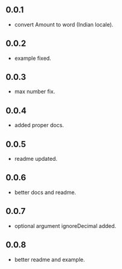 ## 0.0.1

* convert Amount to word (Indian locale).

## 0.0.2

* example fixed.

## 0.0.3

* max number fix.

## 0.0.4

* added proper docs.

## 0.0.5

* readme updated.

## 0.0.6

* better docs and readme.

## 0.0.7

* optional argument ignoreDecimal added.

## 0.0.8

* better readme and example.